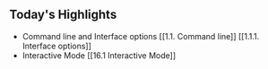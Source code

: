 ## Today's Highlights

-  Command line and Interface options [[1.1. Command line]] [[1.1.1. Interface options]] 
-  Interactive Mode [[16.1 Interactive Mode]]